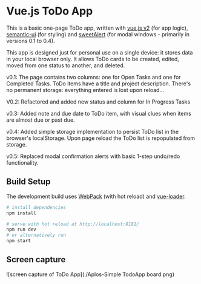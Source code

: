 # Vue.js ToDo App

This is a basic one-page ToDo app, written with [vue.js v2](https://vuejs.org/) (for app logic), [semantic-ui](https://semantic-ui.com) (for styling) and [sweetAlert](https://sweetalert.js.org/) (for modal windows - primarily in versions 0.1 to 0.4).

This app is designed just for personal use on a single device: it stores data in your local browser only. It allows ToDo cards to be created, edited, moved from one status to another, and deleted.

v0.1: The page contains two columns: one for Open Tasks and one for Completed Tasks. ToDo items have a title and project description. There's no permanent storage: everything entered is lost upon reload...

V0.2: Refactored and added new status and column for In Progress Tasks

v0.3: Added note and due date to ToDo item, with visual clues when items are almost due or past due.

v0.4: Added simple storage implementation to persist ToDo list in the browser's localStorage. Upon page reload the ToDo list is repopulated from storage.

v0.5: Replaced modal confirmation alerts with basic 1-step undo/redo functionality.


## Build Setup

The development build uses [WebPack](http://vuejs-templates.github.io/webpack/) (with hot reload) and [vue-loader](https://vue-loader.vuejs.org/).

``` bash
# install dependencies
npm install

# serve with hot reload at http://localhost:8181/
npm run dev
# or alternatively run
npm start
```

## Screen capture

![screen capture of ToDo App](./Aplos-Simple TodoApp board.png)
